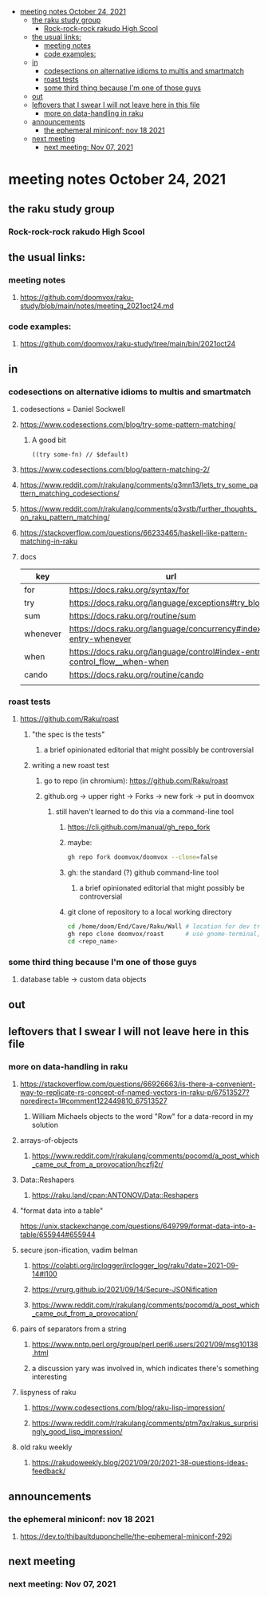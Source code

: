 - [meeting notes October 24, 2021](#org2a89fd4)
  - [the raku study group](#orgb6aff20)
    - [Rock-rock-rock rakudo High Scool](#orge15de8b)
  - [the usual links:](#orgbd366b3)
    - [meeting notes](#orga1574d0)
    - [code examples:](#orgf920840)
  - [in](#org331dd3d)
    - [codesections on alternative idioms to multis and smartmatch](#orgc2729b9)
    - [roast tests](#org144008d)
    - [some third thing because I'm one of those guys](#org779d536)
  - [out](#org7213428)
  - [leftovers that I swear I will not leave here in this file](#orgb783674)
    - [more on data-handling in raku](#org61e8aff)
  - [announcements](#org3ec9cc8)
    - [the ephemeral miniconf: nov 18 2021](#orgc64cef2)
  - [next meeting](#org8f28de1)
    - [next meeting: Nov 07, 2021](#orgb3f4aee)


<a id="org2a89fd4"></a>

# meeting notes October 24, 2021


<a id="orgb6aff20"></a>

## the raku study group


<a id="orge15de8b"></a>

### Rock-rock-rock rakudo High Scool


<a id="orgbd366b3"></a>

## the usual links:


<a id="orga1574d0"></a>

### meeting notes

1.  <https://github.com/doomvox/raku-study/blob/main/notes/meeting_2021oct24.md>


<a id="orgf920840"></a>

### code examples:

1.  <https://github.com/doomvox/raku-study/tree/main/bin/2021oct24>


<a id="org331dd3d"></a>

## in


<a id="orgc2729b9"></a>

### codesections on alternative idioms to multis and smartmatch

1.  codesections = Daniel Sockwell

2.  <https://www.codesections.com/blog/try-some-pattern-matching/>

    1.  A good bit
    
        ```perl6
        ((try some-fn) // $default)
        ```

3.  <https://www.codesections.com/blog/pattern-matching-2/>

4.  <https://www.reddit.com/r/rakulang/comments/q3mn13/lets_try_some_pattern_matching_codesections/>

5.  <https://www.reddit.com/r/rakulang/comments/q3vstb/further_thoughts_on_raku_pattern_matching/>

6.  <https://stackoverflow.com/questions/66233465/haskell-like-pattern-matching-in-raku>

7.  docs

    | key      | url                                                                          |  |
    |-------- |---------------------------------------------------------------------------- |--- |
    | for      | <https://docs.raku.org/syntax/for>                                           |  |
    | try      | <https://docs.raku.org/language/exceptions#try_blocks>                       |  |
    | sum      | <https://docs.raku.org/routine/sum>                                          |  |
    | whenever | <https://docs.raku.org/language/concurrency#index-entry-whenever>            |  |
    | when     | <https://docs.raku.org/language/control#index-entry-control_flow__when-when> |  |
    | cando    | <https://docs.raku.org/routine/cando>                                        |  |
    |          |                                                                              |  |


<a id="org144008d"></a>

### roast tests

1.  <https://github.com/Raku/roast>

    1.  "the spec is the tests"
    
        1.  a brief opinionated editorial that might possibly be controversial
    
    2.  writing a new roast test
    
        1.  go to repo (in chromium): <https://github.com/Raku/roast>
        
        2.  github.org -> upper right -> Forks -> new fork -> put in doomvox
        
            1.  still haven't learned to do this via a command-line tool
            
                1.  <https://cli.github.com/manual/gh_repo_fork>
                
                2.  maybe:
                
                    ```sh
                    gh repo fork doomvox/doomvox --clone=false
                    ```
                
                3.  gh: the standard (?) github command-line tool
                
                    1.  a brief opinionated editorial that might possibly be controversial
                
                4.  git clone of repository to a local working directory
                
                    ```sh
                    cd /home/doom/End/Cave/Raku/Wall # location for dev trees
                    gh repo clone doomvox/roast      # use gnome-terminal, not emacs shell 
                    cd <repo_name>
                    ```


<a id="org779d536"></a>

### some third thing because I'm one of those guys

1.  database table -> custom data objects


<a id="org7213428"></a>

## out


<a id="orgb783674"></a>

## leftovers that I swear I will not leave here in this file


<a id="org61e8aff"></a>

### more on data-handling in raku

1.  <https://stackoverflow.com/questions/66926663/is-there-a-convenient-way-to-replicate-rs-concept-of-named-vectors-in-raku-p/67513527?noredirect=1#comment122449810_67513527>

    1.  William Michaels objects to the word "Row" for a data-record in my solution

2.  arrays-of-objects

    1.  <https://www.reddit.com/r/rakulang/comments/pocomd/a_post_which_came_out_from_a_provocation/hczfj2r/>

3.  Data::Reshapers

    1.  <https://raku.land/cpan:ANTONOV/Data::Reshapers>

4.  "format data into a table"

    <https://unix.stackexchange.com/questions/649799/format-data-into-a-table/655944#655944>

5.  secure json-ification, vadim belman

    1.  <https://colabti.org/irclogger/irclogger_log/raku?date=2021-09-14#l100>
    
    2.  <https://vrurg.github.io/2021/09/14/Secure-JSONification>
    
    3.  <https://www.reddit.com/r/rakulang/comments/pocomd/a_post_which_came_out_from_a_provocation/>

6.  pairs of separators from a string

    1.  <https://www.nntp.perl.org/group/perl.perl6.users/2021/09/msg10138.html>
    
    2.  a discussion yary was involved in, which indicates there's something interesting

7.  lispyness of raku

    1.  <https://www.codesections.com/blog/raku-lisp-impression/>
    
    2.  <https://www.reddit.com/r/rakulang/comments/ptm7qx/rakus_surprisingly_good_lisp_impression/>

8.  old raku weekly

    1.  <https://rakudoweekly.blog/2021/09/20/2021-38-questions-ideas-feedback/>


<a id="org3ec9cc8"></a>

## announcements


<a id="orgc64cef2"></a>

### the ephemeral miniconf: nov 18 2021

1.  <https://dev.to/thibaultduponchelle/the-ephemeral-miniconf-292j>


<a id="org8f28de1"></a>

## next meeting


<a id="orgb3f4aee"></a>

### next meeting: Nov 07, 2021
